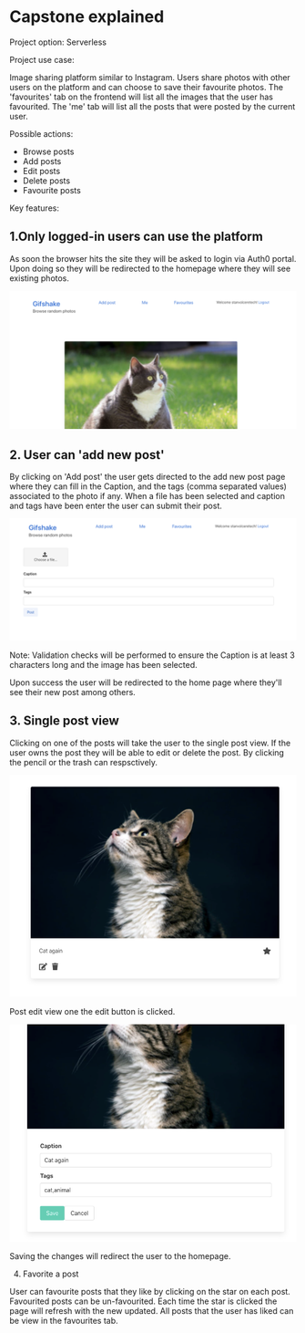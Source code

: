 # Capstone explained

Project option: Serverless

Project use case:

Image sharing platform similar to Instagram. Users share photos with other users on the platform and can choose to save their favourite photos. The 'favourites' tab on the frontend will list all the images that the user has favourited. The 'me' tab will list all the posts that were posted by the current user.

Possible actions:

- Browse posts
- Add posts
- Edit posts
- Delete posts
- Favourite posts

Key features:

## 1.Only logged-in users can use the platform

As soon the browser hits the site they will be asked to login via Auth0 portal. Upon doing so they will be redirected to the homepage where they will see existing photos.

![images/Untitled.png](images/Untitled.png)

## 2. User can 'add new post'

By clicking on 'Add post' the user gets directed to the add new post page where they can fill in the Caption, and the tags (comma separated values) associated to the photo if any. When a file has been selected and caption and tags have been enter the user can submit their post. 

![images/Untitled%201.png](images/Untitled%201.png)

Note: Validation checks will be performed to ensure the Caption is at least 3 characters long and the image has been selected.

Upon success the user will be redirected to the home page where they'll see their new post among others.

## 3. Single post view

Clicking on one of the posts will take the user to the single post view. If the user owns the post they will be able to edit or delete the post. By clicking the pencil or the trash can respsctively.

![images/Untitled%202.png](images/Untitled%202.png)

Post edit view one the edit button is clicked.

![images/Untitled%203.png](images/Untitled%203.png)

Saving the changes will redirect the user to the homepage.

4. Favorite a post

User can favourite posts that they like by clicking on the star on each post. Favourited posts can be un-favourited. Each time the star is clicked the page will refresh with the new updated. All posts that the user has liked can be view in the favourites tab.
